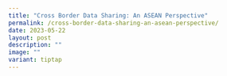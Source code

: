 ```yaml
---
title: "Cross Border Data Sharing: An ASEAN Perspective"
permalink: /cross-border-data-sharing-an-asean-perspective/
date: 2023-05-22
layout: post
description: ""
image: ""
variant: tiptap
---
```

<p></p>